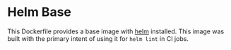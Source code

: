 # Helm Base

This Dockerfile provides a base image with [helm](https://helm.sh/) installed.
This image was built with the primary intent of using it for `helm lint` in CI jobs.